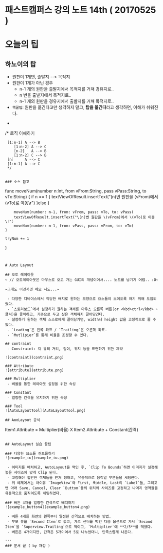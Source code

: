 # 패스트캠퍼스 강의 노트 14th ( 20170525 )

# 오늘의 팁

## 하노이의 탑
 - 원판이 1개면, 출발지 --> 목적지
 - 원판이 1개가 아닌 경우
	 - n-1 개의 원판을 출발지에서 목적지를 거쳐 경유지로..
	 - n 번을 출발지에서 목적지로..
	 - n-1 개의 원판을 경유지에서 출발지를 거쳐 목적지로..
 - `핵꿀팁`: 원판을 옮긴다고만 생각하지 말고, **탑을 옮긴다**라고 생각하면, 이해가 쉬워진다.
 - ```
/* 로직 이해하기

     [1:n-1] A --> B
        [1:n-2] A --> C
        [n-2]   A --> B
        [1:n-2] C --> B
     [n]     A --> C
     [1:n-1] A --> C
     */  
```

### 소스 참고
```
func moveNum(number n:Int, from vFrom:String, pass vPass:String, to vTo:String) {
    if n == 1 {
        textViewOfResult.insertText("\(n)번 원판을 \(vFrom)에서 \(vTo)로 이동\r")
    }else {
        
        moveNum(number: n-1, from: vFrom, pass: vTo, to: vPass)
        textViewOfResult.insertText("\(n)번 원판을 \(vFrom)에서 \(vTo)로 이동\r")
        moveNum(number: n-1, from: vPass, pass: vFrom, to: vTo)
    }
    
    tryNum += 1
}
```


# Auto Layout

## 오토 레이아웃
~ // 오토레이아웃은 마우스로 오고 가는 GUI의 개념이어서.... 노트를 남기기 어렵.. :O~

~그래도 이것저것 메모 시도...~

 - 다양한 디바이스에서 적당한 배치로 원하는 모양으로 요소들이 보이도록 하기 위해 도입되었다.
 - `스토리보드`에서 설정하기 원하는 객체를 마우스 오른쪽 버튼(or <kbd>ctrl</kbd> + 클릭)을 클릭하고, 기준으로 두고 싶은 객체까지 끌어당긴다.
 - 설정하기 원하는 객체 스스로에게 끌어당기면, width나 height 값을 고정적으로 줄 수 있다.
 - `Leading`은 왼쪽 좌표 / `Trailing`은 오른쪽 좌표.
 - `Mutlipier`를 통해 비율을 조정할 수 있다.
 
## contraint - Constraint: 각 뷰의 거리, 길이, 위치 등을 표현하기 위한 제약

![contraint](contraint.png)

### Attribute
![attribute](attribute.png)

### Multiplier - 비율을 통한 레이아웃 설정을 위한 속성

### Constant - 일정한 간격을 유지하기 위한 속성

### Tool
![AutoLayoutTool](AutoLayoutTool.png)

## AuoLayout 공식
```
Item1.Attribute = Multiplier(비율) X Item2.Attribute + Constant(간격)
```

## AutoLayout 실습 꿀팁

### 다양한 요소들 컨트롤하기
![example_iu](example_iu.png)

 - 이미지를 배치하고, AutoLayout을 먹인 후, `Clip To Bounds`하면 이미지가 설정해놓은 사이즈에 맞게 Clip 된다.
 - 고정해야 할만한 객체들을 먼저 정하고, 유동적으로 움직일 부분들을 세팅한다.
 - 위 예제에서는 아이유 `ImageView`와 First, Middle, Last의 `Label`들, 그리고 맨 아래 Save, Cancel, Clear `Button`들의 위치와 사이즈를 고정하고 나머지 영역들을 유동적으로 움직이도록 세팅하였다.

### 버튼 4개를 일정한 간격으로 배치하기
![example_button4](example_button4.png)

 - 버튼 4개를 화면의 왼쪽부터 일정한 간격으로 배치하는 방법.
 - 부모 뷰를 `Second Item`로 놓고, 가로 센터를 먹인 다음 옵션으로 가서 `Second Item`을 `Superview.Trailing`으로 먹이고, `Multiplier`에 **2/5**를 먹였다.
 - 버튼은 4개이지만, 간격은 5개이여서 5로 나누었더니, 만족스럽게 나온다.

---
### 문서 끝 ( by 재성 )